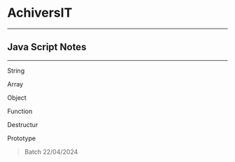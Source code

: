# AchiversIT
---
## Java Script Notes
---
String 

Array

Object

Function

Destructur

Prototype

> Batch 22/04/2024